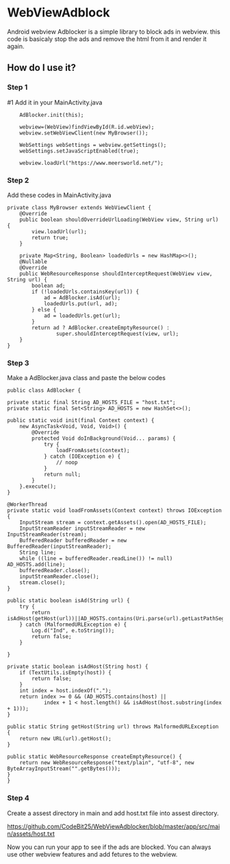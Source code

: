 # WebViewAdblock

Android webview Adblocker is a simple library to block ads in webview. this code is basicaly stop the ads and remove the html from it and render it again. 

## How do I use it?
### Step 1

#1 Add it in your MainActivity.java
 

        AdBlocker.init(this);

        webview=(WebView)findViewById(R.id.webView);
        webview.setWebViewClient(new MyBrowser());

        WebSettings webSettings = webview.getSettings();
        webSettings.setJavaScriptEnabled(true);

        webview.loadUrl("https://www.meersworld.net/");
 
 ### Step 2
 
 Add these codes in MainActivity.java
 
    private class MyBrowser extends WebViewClient {
        @Override
        public boolean shouldOverrideUrlLoading(WebView view, String url) {
            view.loadUrl(url);
            return true;
        }

        private Map<String, Boolean> loadedUrls = new HashMap<>();
        @Nullable
        @Override
        public WebResourceResponse shouldInterceptRequest(WebView view, String url) {
            boolean ad;
            if (!loadedUrls.containsKey(url)) {
                ad = AdBlocker.isAd(url);
                loadedUrls.put(url, ad);
            } else {
                ad = loadedUrls.get(url);
            }
            return ad ? AdBlocker.createEmptyResource() :
                    super.shouldInterceptRequest(view, url);
        }
    }
    
    
### Step 3

Make a AdBlocker.java class and paste the below codes

    public class AdBlocker {

    private static final String AD_HOSTS_FILE = "host.txt";
    private static final Set<String> AD_HOSTS = new HashSet<>();

    public static void init(final Context context) {
        new AsyncTask<Void, Void, Void>() {
            @Override
            protected Void doInBackground(Void... params) {
                try {
                    loadFromAssets(context);
                } catch (IOException e) {
                    // noop
                }
                return null;
            }
        }.execute();
    }

    @WorkerThread
    private static void loadFromAssets(Context context) throws IOException {
        InputStream stream = context.getAssets().open(AD_HOSTS_FILE);
        InputStreamReader inputStreamReader = new InputStreamReader(stream);
        BufferedReader bufferedReader = new BufferedReader(inputStreamReader);
        String line;
        while ((line = bufferedReader.readLine()) != null) AD_HOSTS.add(line);
        bufferedReader.close();
        inputStreamReader.close();
        stream.close();
    }

    public static boolean isAd(String url) {
        try {
            return isAdHost(getHost(url))||AD_HOSTS.contains(Uri.parse(url).getLastPathSegment());
        } catch (MalformedURLException e) {
            Log.d("Ind", e.toString());
            return false;
        }

    }

    private static boolean isAdHost(String host) {
        if (TextUtils.isEmpty(host)) {
            return false;
        }
        int index = host.indexOf(".");
        return index >= 0 && (AD_HOSTS.contains(host) ||
                index + 1 < host.length() && isAdHost(host.substring(index + 1)));
    }

    public static String getHost(String url) throws MalformedURLException {
        return new URL(url).getHost();
    }

    public static WebResourceResponse createEmptyResource() {
        return new WebResourceResponse("text/plain", "utf-8", new ByteArrayInputStream("".getBytes()));
    }
    }
	
### Step 4

Create a assest directory in main and add host.txt file into assest directory.

 https://github.com/CodeBit25/WebViewAdblocker/blob/master/app/src/main/assets/host.txt

Now you can run your app to see if the ads are blocked. You can always use other webview features and add fetures to the webview.
